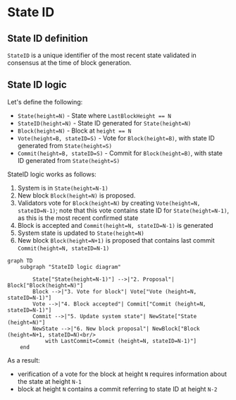 # State ID

## State ID definition

`StateID` is a unique identifier of the most recent state validated in consensus at the time of block generation.

## State ID logic

Let's define the following:

* `State(height=N)`  - State where `LastBlockHeight == N`
* `StateID(height=N)` - State ID generated for `State(height=N)`
* `Block(height=N)` - Block at `height == N`
* `Vote(height=B, stateID=S)` - Vote for `Block(height=B)`, with state ID generated from `State(height=S)`
* `Commit(height=B, stateID=S)` - Commit for `Block(height=B)`, with state ID generated from `State(height=S)`
 
StateID logic works as follows:

1. System is in `State(height=N-1)`
2. New block `Block(height=N)` is proposed.
3. Validators vote for `Block(height=N)` by creating `Vote(height=N, stateID=N-1)`; note that this vote contains state ID for `State(height=N-1)`, as this is the most recent confirmed state
4. Block is accepted and `Commit(height=N, stateID=N-1)` is generated
5. System state is updated to `State(height=N)`
6. New block `Block(height=N+1)` is proposed that contains last commit  `Commit(height=N, stateID=N-1)`


```mermaid 
graph TD
    subgraph "StateID logic diagram"

        State["State(height=N-1)"] -->|"2. Proposal"| Block["Block(height=N)"]
        Block -->|"3. Vote for block"| Vote["Vote (height=N, stateID=N-1)"]
        Vote -->|"4. Block accepted"| Commit["Commit (height=N, stateID=N-1)"]
        Commit -->|"5. Update system state"| NewState["State (height=N)"]
        NewState -->|"6. New block proposal"| NewBlock["Block (height=N+1, stateID=N)<br/>
            with LastCommit=Commit (height=N, stateID=N-1)"]
    end
```

As a result:

* verification of a vote for the block at height `N` requires information about the state at height `N-1`
* block at height `N` contains a commit referring to state ID at height `N-2`
